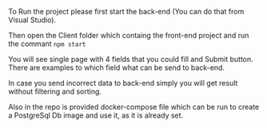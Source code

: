 To Run the project please first start the back-end (You can do that from Visual Studio).

Then open the Client folder which containg the front-end project and run the commant `npm start` 

You will see single page with 4 fields that you could fill and Submit button. There are examples to which field what can be send to back-end.

In case you send incorrect data to back-end simply you will get result without filtering and sorting.

Also in the repo is provided docker-compose file which can be run to create a PostgreSql Db image and use it, as it is already set.
